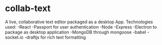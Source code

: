 # collab-text
A live, collaborative text editor packaged as a desktop App.
Technologies used:
-React
-Passport for user authentication
-Node
-Express
-Electron to package as desktop application
-MongoDB through mongoose
-babel
-socket.io
-draftjs for rich text formatting

